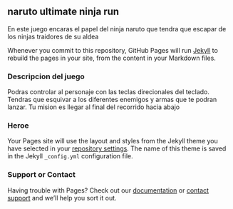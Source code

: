 ## naruto ultimate ninja run 

En este juego encaras el papel del ninja naruto que tendra que escapar de los ninjas traidores de su aldea

Whenever you commit to this repository, GitHub Pages will run [Jekyll](https://jekyllrb.com/) to rebuild the pages in your site, from the content in your Markdown files.

### Descripcion del juego

Podras controlar al personaje con las teclas direcionales del teclado. Tendras que esquivar a los diferentes enemigos y armas que te podran lanzar. Tu mision es llegar al final del recorrido hacia abajo



### Heroe

Your Pages site will use the layout and styles from the Jekyll theme you have selected in your [repository settings](https://github.com/objetos-inter2018/naruto_ultimate/settings). The name of this theme is saved in the Jekyll `_config.yml` configuration file.

### Support or Contact

Having trouble with Pages? Check out our [documentation](https://help.github.com/categories/github-pages-basics/) or [contact support](https://github.com/contact) and we’ll help you sort it out.
